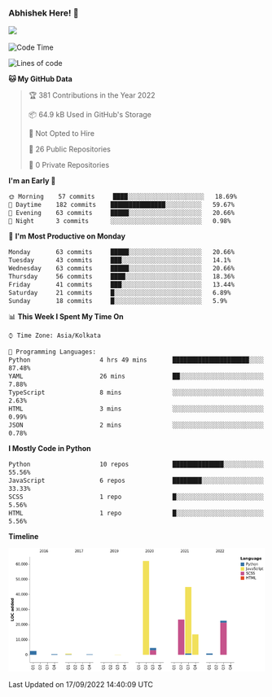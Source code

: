 ### Abhishek Here! 👋
![](https://komarev.com/ghpvc/?username=5parkp1ug&color=green)

<!--
**5parkp1ug/5parkp1ug** is a ✨ _special_ ✨ repository because its `README.md` (this file) appears on your GitHub profile.

Here are some ideas to get you started:

- 🔭 I’m currently working on ...
- 🌱 I’m currently learning ...
- 👯 I’m looking to collaborate on ...
- 🤔 I’m looking for help with ...
- 💬 Ask me about ...
- 📫 How to reach me: ...
- 😄 Pronouns: ...
- ⚡ Fun fact: ...
-->

<!--START_SECTION:waka-->
![Code Time](http://img.shields.io/badge/Code%20Time-474%20hrs%2012%20mins-blue)

![Lines of code](https://img.shields.io/badge/From%20Hello%20World%20I%27ve%20Written-175%20Thousand%20lines%20of%20code-blue)

**🐱 My GitHub Data** 

> 🏆 381 Contributions in the Year 2022
 > 
> 📦 64.9 kB Used in GitHub's Storage 
 > 
> 🚫 Not Opted to Hire
 > 
> 📜 26 Public Repositories 
 > 
> 🔑 0 Private Repositories  
 > 
**I'm an Early 🐤** 

```text
🌞 Morning    57 commits     ████░░░░░░░░░░░░░░░░░░░░░   18.69% 
🌆 Daytime    182 commits    ███████████████░░░░░░░░░░   59.67% 
🌃 Evening    63 commits     █████░░░░░░░░░░░░░░░░░░░░   20.66% 
🌙 Night      3 commits      ░░░░░░░░░░░░░░░░░░░░░░░░░   0.98%

```
📅 **I'm Most Productive on Monday** 

```text
Monday       63 commits     █████░░░░░░░░░░░░░░░░░░░░   20.66% 
Tuesday      43 commits     ███░░░░░░░░░░░░░░░░░░░░░░   14.1% 
Wednesday    63 commits     █████░░░░░░░░░░░░░░░░░░░░   20.66% 
Thursday     56 commits     ████░░░░░░░░░░░░░░░░░░░░░   18.36% 
Friday       41 commits     ███░░░░░░░░░░░░░░░░░░░░░░   13.44% 
Saturday     21 commits     █░░░░░░░░░░░░░░░░░░░░░░░░   6.89% 
Sunday       18 commits     █░░░░░░░░░░░░░░░░░░░░░░░░   5.9%

```


📊 **This Week I Spent My Time On** 

```text
⌚︎ Time Zone: Asia/Kolkata

💬 Programming Languages: 
Python                   4 hrs 49 mins       █████████████████████░░░░   87.48% 
YAML                     26 mins             ██░░░░░░░░░░░░░░░░░░░░░░░   7.88% 
TypeScript               8 mins              ░░░░░░░░░░░░░░░░░░░░░░░░░   2.63% 
HTML                     3 mins              ░░░░░░░░░░░░░░░░░░░░░░░░░   0.99% 
JSON                     2 mins              ░░░░░░░░░░░░░░░░░░░░░░░░░   0.78%

```

**I Mostly Code in Python** 

```text
Python                   10 repos            ██████████████░░░░░░░░░░░   55.56% 
JavaScript               6 repos             ████████░░░░░░░░░░░░░░░░░   33.33% 
SCSS                     1 repo              █░░░░░░░░░░░░░░░░░░░░░░░░   5.56% 
HTML                     1 repo              █░░░░░░░░░░░░░░░░░░░░░░░░   5.56%

```


**Timeline**

![Chart not found](https://raw.githubusercontent.com/5parkp1ug/5parkp1ug/master/charts/bar_graph.png) 


 Last Updated on 17/09/2022 14:40:09 UTC
<!--END_SECTION:waka-->
